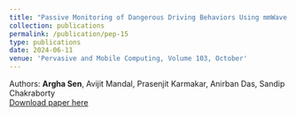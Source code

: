 ```yaml
---
title: "Passive Monitoring of Dangerous Driving Behaviors Using mmWave Radar"
collection: publications
permalink: /publication/pep-15
type: publications
date: 2024-06-11
venue: 'Pervasive and Mobile Computing, Volume 103, October'
---
```


Authors: <b>Argha Sen</b>, Avijit Mandal, Prasenjit Karmakar, Anirban Das, Sandip Chakraborty <br>
[Download paper here](/files/pmc.pdf)

